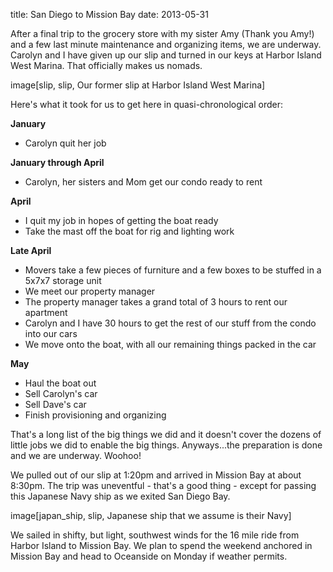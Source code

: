 title: San Diego to Mission Bay
date: 2013-05-31

After a final trip to the grocery store with my sister Amy (Thank you Amy!) and
a few last minute maintenance and organizing items, we are underway.  Carolyn
and I have given up our slip and turned in our keys at Harbor Island West
Marina.  That officially makes us nomads.

image[slip, slip, Our former slip at Harbor Island West Marina]

Here's what it took for us to get here in quasi-chronological order:

**January** 

* Carolyn quit her job

**January through April**

* Carolyn, her sisters and Mom get our condo ready to rent

**April**

* I quit my job in hopes of getting the boat ready
* Take the mast off the boat for rig and lighting work

**Late April**

* Movers take a few pieces of furniture and a few boxes to be stuffed in a 5x7x7 storage unit
* We meet our property manager
* The property manager takes a grand total of 3 hours to rent our apartment
* Carolyn and I have 30 hours to get the rest of our stuff from the condo into our cars
* We move onto the boat, with all our remaining things packed in the car

**May**

* Haul the boat out
* Sell Carolyn's car 
* Sell Dave's car
* Finish provisioning and organizing

That's a long list of the big things we did and it doesn't cover the dozens of little
jobs we did to enable the big things.  Anyways...the preparation is done and we are
underway. Woohoo!

We pulled out of our slip at 1:20pm and arrived in Mission Bay at about 8:30pm.  The trip
was uneventful - that's a good thing - except for passing this Japanese Navy ship as
we exited San Diego Bay.

image[japan_ship, slip, Japanese ship that we assume is their Navy]

We sailed in shifty, but light, southwest winds for the 16 mile ride from Harbor Island
to Mission Bay.  We plan to spend the weekend anchored in Mission Bay and head to 
Oceanside on Monday if weather permits.
